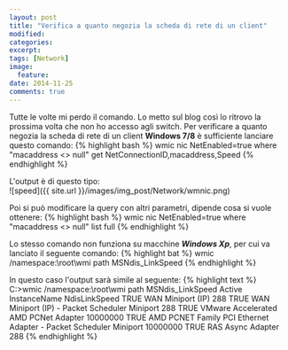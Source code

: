 ```yaml
---
layout: post
title: "Verifica a quanto negozia la scheda di rete di un client"
modified:
categories:
excerpt:
tags: [Network]
image:
  feature:
date: 2014-11-25
comments: true
---
```


Tutte le volte mi perdo il comando. Lo metto sul blog così lo ritrovo la prossima volta che non ho accesso agli switch. Per verificare a quanto negozia la scheda di rete di un client **Windows 7/8** è sufficiente lanciare questo comando:
{% highlight bash %}
wmic nic NetEnabled=true where "macaddress <> null" get NetConnectionID,macaddress,Speed
{% endhighlight %}

L'output è di questo tipo:<br>
![speed]({{ site.url }}/images/img_post/Network/wmnic.png)

Poi si può modificare la query con altri parametri, dipende cosa si vuole ottenere:
{% highlight bash %}
wmic nic NetEnabled=true where "macaddress <> null" list full
{% endhighlight %}

Lo stesso comando non funziona su macchine ***Windows Xp***, per cui va lanciato il seguente comando:
{% highlight bat %}
wmic /namespace:\\root\wmi path MSNdis_LinkSpeed
{% endhighlight %}

In questo caso l'output sarà simile al seguente:
{% highlight text %}
C:\>wmic /namespace:\\root\wmi path MSNdis_LinkSpeed
Active  InstanceName                                                       NdisLinkSpeed
TRUE    WAN Miniport (IP)                                                  288
TRUE    WAN Miniport (IP) - Packet Scheduler Miniport                      288
TRUE    VMware Accelerated AMD PCNet Adapter                               10000000
TRUE    AMD PCNET Family PCI Ethernet Adapter - Packet Scheduler Miniport  10000000
TRUE    RAS Async Adapter                                                  288
{% endhighlight %}